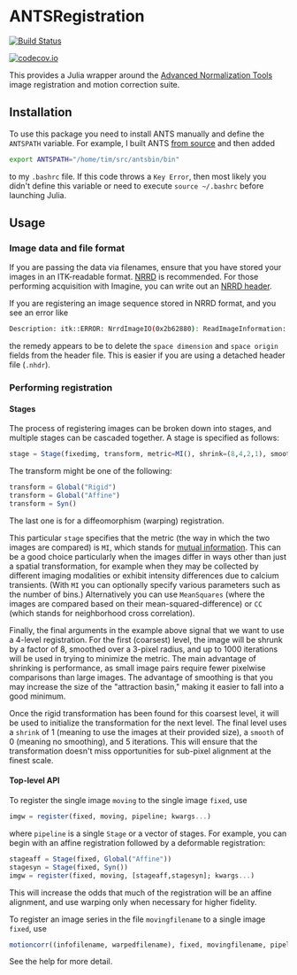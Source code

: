 # ANTSRegistration

[![Build Status](https://travis-ci.org/timholy/ANTSRegistration.jl.svg?branch=master)](https://travis-ci.org/timholy/ANTSRegistration.jl)

[![codecov.io](http://codecov.io/github/timholy/ANTSRegistration.jl/coverage.svg?branch=master)](http://codecov.io/github/timholy/ANTSRegistration.jl?branch=master)

This provides a Julia wrapper around the
[Advanced Normalization Tools](https://stnava.github.io/ANTs/) image
registration and motion correction suite.

## Installation

To use this package you need to install ANTS manually and define the
`ANTSPATH` variable. For example, I built
ANTS
[from source](https://brianavants.wordpress.com/2012/04/13/updated-ants-compile-instructions-april-12-2012/)
and then added

```sh
export ANTSPATH="/home/tim/src/antsbin/bin"
```

to my `.bashrc` file. If this code throws a `Key Error`, then most
likely you didn't define this variable or need to execute `source
~/.bashrc` before launching Julia.

## Usage

### Image data and file format

If you are passing the data via filenames, ensure that you have stored
your images in an ITK-readable
format. [NRRD](https://github.com/JuliaIO/NRRD.jl) is recommended. For
those performing acquisition with Imagine, you can write out an
[NRRD header](https://github.com/timholy/ImagineFormat.jl#converting-to-nrrd).

If you are registering an image sequence stored in NRRD format, and you see an error like

```sh
Description: itk::ERROR: NrrdImageIO(0x2b62880): ReadImageInformation: nrrd's #independent axes (3) doesn't match dimension of space in which orientation is defined (2); not currently handled
```

the remedy appears to be to delete the `space dimension` and `space
origin` fields from the header file. This is easier if you are using a
detached header file (`.nhdr`).

### Performing registration

#### Stages

The process of registering images can be broken down into stages, and multiple stages can be cascaded together. A stage is specified as follows:

```julia
stage = Stage(fixedimg, transform, metric=MI(), shrink=(8,4,2,1), smooth=(3,2,1,0), iterations=(1000,500,250,5))
```

The transform might be one of the following:
```julia
transform = Global("Rigid")
transform = Global("Affine")
transform = Syn()
```
The last one is for a diffeomorphism (warping) registration.

This particular `stage` specifies that the metric (the way in which
the two images are compared) is `MI`, which stands for
[mutual information](https://en.wikipedia.org/wiki/Mutual_information).
This can be a good choice particularly when the images differ in ways
other than just a spatial transformation, for example when they may be
collected by different imaging modalities or exhibit intensity
differences due to calcium transients. (With `MI` you can optionally
specify various parameters such as the number of bins.) Alternatively
you can use `MeanSquares` (where the images are compared based on
their mean-squared-difference) or `CC` (which stands for neighborhood
cross correlation).

Finally, the final arguments in the example above signal that we want
to use a 4-level registration. For the first (coarsest) level, the
image will be shrunk by a factor of 8, smoothed over a 3-pixel radius,
and up to 1000 iterations will be used in trying to minimize the
metric. The main advantage of shrinking is performance, as small image
pairs require fewer pixelwise comparisons than large images.  The
advantage of smoothing is that you may increase the size of the
"attraction basin," making it easier to fall into a good minimum.

Once the rigid transformation has been found for this coarsest level,
it will be used to initialize the transformation for the next
level. The final level uses a `shrink` of 1 (meaning to use the images
at their provided size), a `smooth` of 0 (meaning no smoothing), and 5
iterations. This will ensure that the transformation doesn't miss
opportunities for sub-pixel alignment at the finest scale.


#### Top-level API

To register the single image `moving` to the single image `fixed`, use
```julia
imgw = register(fixed, moving, pipeline; kwargs...)
```

where `pipeline` is a single `Stage` or a vector of stages. For
example, you can begin with an affine registration followed by a
deformable registration:

```julia
stageaff = Stage(fixed, Global("Affine"))
stagesyn = Stage(fixed, Syn())
imgw = register(fixed, moving, [stageaff,stagesyn]; kwargs...)
```

This will increase the odds that much of the registration will be an
affine alignment, and use warping only when necessary for higher
fidelity.


To register an image series in the file `movingfilename` to a single image `fixed`, use
```julia
motioncorr((infofilename, warpedfilename), fixed, movingfilename, pipeline)
```

See the help for more detail.
